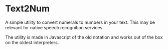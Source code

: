 # Text2Num
A simple utility to convert numerals to numbers in your text. This may be relevant for native speech recognition services.

The utility is made in Javascript of the old notation and works out of the box on the oldest interpreters.
